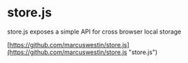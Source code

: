 store.js
========

store.js exposes a simple API for cross browser local storage

[https://github.com/marcuswestin/store.js](https://github.com/marcuswestin/store.js "store.js")
